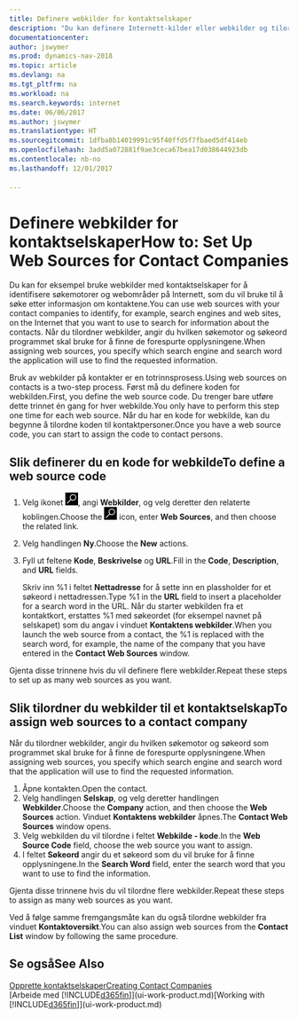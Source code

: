 ```yaml
---
title: Definere webkilder for kontaktselskaper
description: "Du kan definere Internett-kilder eller webkilder og tilordne dem til et kontaktselskap for å bidra til å identifisere hvor du vil søke etter informasjon om kontaktene."
documentationcenter: 
author: jswymer
ms.prod: dynamics-nav-2018
ms.topic: article
ms.devlang: na
ms.tgt_pltfrm: na
ms.workload: na
ms.search.keywords: internet
ms.date: 06/06/2017
ms.author: jswymer
ms.translationtype: HT
ms.sourcegitcommit: 1dfba8b14019991c95f40ffd5f7fbaed5df414eb
ms.openlocfilehash: 3add5a072881f9ae3ceca67bea17d038644923db
ms.contentlocale: nb-no
ms.lasthandoff: 12/01/2017

---
```

# <a name="how-to-set-up-web-sources-for-contact-companies"></a><span data-ttu-id="26947-103">Definere webkilder for kontaktselskaper</span><span class="sxs-lookup"><span data-stu-id="26947-103">How to: Set Up Web Sources for Contact Companies</span></span>
<span data-ttu-id="26947-104">Du kan for eksempel bruke webkilder med kontaktselskaper for å identifisere søkemotorer og webområder på Internett, som du vil bruke til å søke etter informasjon om kontaktene.</span><span class="sxs-lookup"><span data-stu-id="26947-104">You can use web sources with your contact companies to identify, for example, search engines and web sites, on the Internet that you want to use to search for information about the contacts.</span></span> <span data-ttu-id="26947-105">Når du tilordner webkilder, angir du hvilken søkemotor og søkeord programmet skal bruke for å finne de forespurte opplysningene.</span><span class="sxs-lookup"><span data-stu-id="26947-105">When assigning web sources, you specify which search engine and search word the application will use to find the requested information.</span></span>

<span data-ttu-id="26947-106">Bruk av webkilder på kontakter er en totrinnsprosess.</span><span class="sxs-lookup"><span data-stu-id="26947-106">Using web sources on contacts is a two-step process.</span></span> <span data-ttu-id="26947-107">Først må du definere koden for webkilden.</span><span class="sxs-lookup"><span data-stu-id="26947-107">First, you define the web source code.</span></span> <span data-ttu-id="26947-108">Du trenger bare utføre dette trinnet én gang for hver webkilde.</span><span class="sxs-lookup"><span data-stu-id="26947-108">You only have to perform this step one time for each web source.</span></span> <span data-ttu-id="26947-109">Når du har en kode for webkilde, kan du begynne å tilordne koden til kontaktpersoner.</span><span class="sxs-lookup"><span data-stu-id="26947-109">Once you have a web source code, you can start to assign the code to contact persons.</span></span>

## <a name="to-define-a-web-source-code"></a><span data-ttu-id="26947-110">Slik definerer du en kode for webkilde</span><span class="sxs-lookup"><span data-stu-id="26947-110">To define a web source code</span></span>
1. <span data-ttu-id="26947-111">Velg ikonet ![Søk etter side eller rapport](media/ui-search/search_small.png "Søk etter side eller rapport"), angi **Webkilder**, og velg deretter den relaterte koblingen.</span><span class="sxs-lookup"><span data-stu-id="26947-111">Choose the ![Search for Page or Report](media/ui-search/search_small.png "Search for Page or Report icon") icon, enter **Web Sources**, and then choose the related link.</span></span>
2. <span data-ttu-id="26947-112">Velg handlingen **Ny**.</span><span class="sxs-lookup"><span data-stu-id="26947-112">Choose the **New** actions.</span></span>
3. <span data-ttu-id="26947-113">Fyll ut feltene **Kode**, **Beskrivelse** og **URL**.</span><span class="sxs-lookup"><span data-stu-id="26947-113">Fill in the **Code**, **Description**, and **URL** fields.</span></span>

    <span data-ttu-id="26947-114">Skriv inn %1 i feltet **Nettadresse** for å sette inn en plassholder for et søkeord i nettadressen.</span><span class="sxs-lookup"><span data-stu-id="26947-114">Type %1 in the **URL** field to insert a placeholder for a search word in the URL.</span></span> <span data-ttu-id="26947-115">Når du starter webkilden fra et kontaktkort, erstattes %1 med søkeordet (for eksempel navnet på selskapet) som du angav i vinduet **Kontaktens webkilder**.</span><span class="sxs-lookup"><span data-stu-id="26947-115">When you launch the web source from a contact, the %1 is replaced with the search word, for example, the name of the company that you have entered in the **Contact Web Sources** window.</span></span>

<span data-ttu-id="26947-116">Gjenta disse trinnene hvis du vil definere flere webkilder.</span><span class="sxs-lookup"><span data-stu-id="26947-116">Repeat these steps to set up as many web sources as you want.</span></span>

## <a name="to-assign-web-sources-to-a-contact-company"></a><span data-ttu-id="26947-117">Slik tilordner du webkilder til et kontaktselskap</span><span class="sxs-lookup"><span data-stu-id="26947-117">To assign web sources to a contact company</span></span>
<span data-ttu-id="26947-118">Når du tilordner webkilder, angir du hvilken søkemotor og søkeord som programmet skal bruke for å finne de forespurte opplysningene.</span><span class="sxs-lookup"><span data-stu-id="26947-118">When assigning web sources, you specify which search engine and search word that the application will use to find the requested information.</span></span>

1. <span data-ttu-id="26947-119">Åpne kontakten.</span><span class="sxs-lookup"><span data-stu-id="26947-119">Open the contact.</span></span>
2. <span data-ttu-id="26947-120">Velg handlingen **Selskap**, og velg deretter handlingen **Webkilder**.</span><span class="sxs-lookup"><span data-stu-id="26947-120">Choose the **Company** action, and then choose the **Web Sources** action.</span></span> <span data-ttu-id="26947-121">Vinduet **Kontaktens webkilder** åpnes.</span><span class="sxs-lookup"><span data-stu-id="26947-121">The **Contact Web Sources** window opens.</span></span>
3. <span data-ttu-id="26947-122">Velg webkilden du vil tilordne i feltet **Webkilde - kode**.</span><span class="sxs-lookup"><span data-stu-id="26947-122">In the **Web Source Code** field, choose the web source you want to assign.</span></span>
4. <span data-ttu-id="26947-123">I feltet **Søkeord** angir du et søkeord som du vil bruke for å finne opplysningene.</span><span class="sxs-lookup"><span data-stu-id="26947-123">In the **Search Word** field, enter the search word that you want to use to find the information.</span></span>

<span data-ttu-id="26947-124">Gjenta disse trinnene hvis du vil tilordne flere webkilder.</span><span class="sxs-lookup"><span data-stu-id="26947-124">Repeat these steps to assign as many web sources as you want.</span></span>

<span data-ttu-id="26947-125">Ved å følge samme fremgangsmåte kan du også tilordne webkilder fra vinduet **Kontaktoversikt**.</span><span class="sxs-lookup"><span data-stu-id="26947-125">You can also assign web sources from the **Contact List** window by following the same procedure.</span></span>

## <a name="see-also"></a><span data-ttu-id="26947-126">Se også</span><span class="sxs-lookup"><span data-stu-id="26947-126">See Also</span></span>
[<span data-ttu-id="26947-127">Opprette kontaktselskaper</span><span class="sxs-lookup"><span data-stu-id="26947-127">Creating Contact Companies</span></span>](marketing-create-contact-companies.md)  
<span data-ttu-id="26947-128">[Arbeide med [!INCLUDE[d365fin](includes/d365fin_md.md)]](ui-work-product.md)</span><span class="sxs-lookup"><span data-stu-id="26947-128">[Working with [!INCLUDE[d365fin](includes/d365fin_md.md)]](ui-work-product.md)</span></span>

